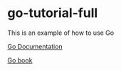 # go-tutorial-full
This is an example of how to use Go

[Go Documentation](https://go.dev/doc/)

[Go book](https://www.openmymind.net/assets/go/go.pdf)
